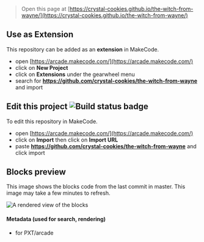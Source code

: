  


> Open this page at [https://crystal-cookies.github.io/the-witch-from-wayne/](https://crystal-cookies.github.io/the-witch-from-wayne/)

## Use as Extension

This repository can be added as an **extension** in MakeCode.

* open [https://arcade.makecode.com/](https://arcade.makecode.com/)
* click on **New Project**
* click on **Extensions** under the gearwheel menu
* search for **https://github.com/crystal-cookies/the-witch-from-wayne** and import

## Edit this project ![Build status badge](https://github.com/crystal-cookies/the-witch-from-wayne/workflows/MakeCode/badge.svg)

To edit this repository in MakeCode.

* open [https://arcade.makecode.com/](https://arcade.makecode.com/)
* click on **Import** then click on **Import URL**
* paste **https://github.com/crystal-cookies/the-witch-from-wayne** and click import

## Blocks preview

This image shows the blocks code from the last commit in master.
This image may take a few minutes to refresh.

![A rendered view of the blocks](https://github.com/crystal-cookies/the-witch-from-wayne/raw/master/.github/makecode/blocks.png)

#### Metadata (used for search, rendering)

* for PXT/arcade
<script src="https://makecode.com/gh-pages-embed.js"></script><script>makeCodeRender("{{ site.makecode.home_url }}", "{{ site.github.owner_name }}/{{ site.github.repository_name }}");</script>
